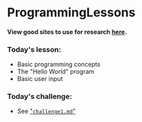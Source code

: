 # ProgrammingLessons

#### View good sites to use for research [here](https://github.com/crash0verrid3/ProgrammingLessons/blob/master/ResearchInfo.md).

### Today's lesson:

- Basic programming concepts
- The "Hello World" program
- Basic user input

### Today's challenge:

- See ["`challenge1.md`"](https://github.com/crash0verrid3/ProgrammingLessons/blob/master/Challenge1.md)
